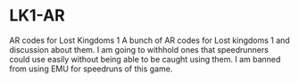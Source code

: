 # LK1-AR
AR codes for Lost Kingdoms 1
A bunch of AR codes for Lost kingdoms 1 and discussion about them. I am going to withhold ones that speedrunners could use easily without being able to be caught using them. I am banned from using EMU for speedruns of this game.
